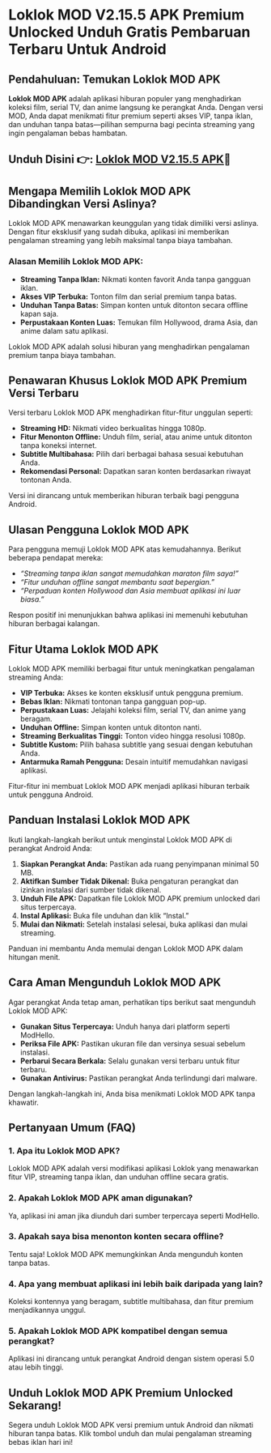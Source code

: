 # Loklok MOD V2.15.5 APK Premium Unlocked Unduh Gratis Pembaruan Terbaru Untuk Android

## Pendahuluan: Temukan Loklok MOD APK

**Loklok MOD APK** adalah aplikasi hiburan populer yang menghadirkan koleksi film, serial TV, dan anime langsung ke perangkat Anda. Dengan versi MOD, Anda dapat menikmati fitur premium seperti akses VIP, tanpa iklan, dan unduhan tanpa batas—pilihan sempurna bagi pecinta streaming yang ingin pengalaman bebas hambatan.


## Unduh Disini 👉: [Loklok MOD V2.15.5 APK](https://modhello.com/loklok/)🎉

## Mengapa Memilih Loklok MOD APK Dibandingkan Versi Aslinya?

Loklok MOD APK menawarkan keunggulan yang tidak dimiliki versi aslinya. Dengan fitur eksklusif yang sudah dibuka, aplikasi ini memberikan pengalaman streaming yang lebih maksimal tanpa biaya tambahan.

### Alasan Memilih Loklok MOD APK:

- **Streaming Tanpa Iklan:** Nikmati konten favorit Anda tanpa gangguan iklan.  
- **Akses VIP Terbuka:** Tonton film dan serial premium tanpa batas.  
- **Unduhan Tanpa Batas:** Simpan konten untuk ditonton secara offline kapan saja.  
- **Perpustakaan Konten Luas:** Temukan film Hollywood, drama Asia, dan anime dalam satu aplikasi.  

Loklok MOD APK adalah solusi hiburan yang menghadirkan pengalaman premium tanpa biaya tambahan.

## Penawaran Khusus Loklok MOD APK Premium Versi Terbaru

Versi terbaru Loklok MOD APK menghadirkan fitur-fitur unggulan seperti:

- **Streaming HD:** Nikmati video berkualitas hingga 1080p.  
- **Fitur Menonton Offline:** Unduh film, serial, atau anime untuk ditonton tanpa koneksi internet.  
- **Subtitle Multibahasa:** Pilih dari berbagai bahasa sesuai kebutuhan Anda.  
- **Rekomendasi Personal:** Dapatkan saran konten berdasarkan riwayat tontonan Anda.  

Versi ini dirancang untuk memberikan hiburan terbaik bagi pengguna Android.

## Ulasan Pengguna Loklok MOD APK

Para pengguna memuji Loklok MOD APK atas kemudahannya. Berikut beberapa pendapat mereka:

- *“Streaming tanpa iklan sangat memudahkan maraton film saya!”*  
- *“Fitur unduhan offline sangat membantu saat bepergian.”*  
- *“Perpaduan konten Hollywood dan Asia membuat aplikasi ini luar biasa.”*  

Respon positif ini menunjukkan bahwa aplikasi ini memenuhi kebutuhan hiburan berbagai kalangan.

## Fitur Utama Loklok MOD APK

Loklok MOD APK memiliki berbagai fitur untuk meningkatkan pengalaman streaming Anda:

- **VIP Terbuka:** Akses ke konten eksklusif untuk pengguna premium.  
- **Bebas Iklan:** Nikmati tontonan tanpa gangguan pop-up.  
- **Perpustakaan Luas:** Jelajahi koleksi film, serial TV, dan anime yang beragam.  
- **Unduhan Offline:** Simpan konten untuk ditonton nanti.  
- **Streaming Berkualitas Tinggi:** Tonton video hingga resolusi 1080p.  
- **Subtitle Kustom:** Pilih bahasa subtitle yang sesuai dengan kebutuhan Anda.  
- **Antarmuka Ramah Pengguna:** Desain intuitif memudahkan navigasi aplikasi.  

Fitur-fitur ini membuat Loklok MOD APK menjadi aplikasi hiburan terbaik untuk pengguna Android.

## Panduan Instalasi Loklok MOD APK

Ikuti langkah-langkah berikut untuk menginstal Loklok MOD APK di perangkat Android Anda:

1. **Siapkan Perangkat Anda:** Pastikan ada ruang penyimpanan minimal 50 MB.  
2. **Aktifkan Sumber Tidak Dikenal:** Buka pengaturan perangkat dan izinkan instalasi dari sumber tidak dikenal.  
3. **Unduh File APK:** Dapatkan file Loklok MOD APK premium unlocked dari situs terpercaya.  
4. **Instal Aplikasi:** Buka file unduhan dan klik “Instal.”  
5. **Mulai dan Nikmati:** Setelah instalasi selesai, buka aplikasi dan mulai streaming.  

Panduan ini membantu Anda memulai dengan Loklok MOD APK dalam hitungan menit.

## Cara Aman Mengunduh Loklok MOD APK

Agar perangkat Anda tetap aman, perhatikan tips berikut saat mengunduh Loklok MOD APK:

- **Gunakan Situs Terpercaya:** Unduh hanya dari platform seperti ModHello.  
- **Periksa File APK:** Pastikan ukuran file dan versinya sesuai sebelum instalasi.  
- **Perbarui Secara Berkala:** Selalu gunakan versi terbaru untuk fitur terbaru.  
- **Gunakan Antivirus:** Pastikan perangkat Anda terlindungi dari malware.  

Dengan langkah-langkah ini, Anda bisa menikmati Loklok MOD APK tanpa khawatir.

## Pertanyaan Umum (FAQ)

### 1. Apa itu Loklok MOD APK?  
Loklok MOD APK adalah versi modifikasi aplikasi Loklok yang menawarkan fitur VIP, streaming tanpa iklan, dan unduhan offline secara gratis.

### 2. Apakah Loklok MOD APK aman digunakan?  
Ya, aplikasi ini aman jika diunduh dari sumber terpercaya seperti ModHello.

### 3. Apakah saya bisa menonton konten secara offline?  
Tentu saja! Loklok MOD APK memungkinkan Anda mengunduh konten tanpa batas.

### 4. Apa yang membuat aplikasi ini lebih baik daripada yang lain?  
Koleksi kontennya yang beragam, subtitle multibahasa, dan fitur premium menjadikannya unggul.

### 5. Apakah Loklok MOD APK kompatibel dengan semua perangkat?  
Aplikasi ini dirancang untuk perangkat Android dengan sistem operasi 5.0 atau lebih tinggi.

## Unduh Loklok MOD APK Premium Unlocked Sekarang!

Segera unduh Loklok MOD APK versi premium untuk Android dan nikmati hiburan tanpa batas. Klik tombol unduh dan mulai pengalaman streaming bebas iklan hari ini!
